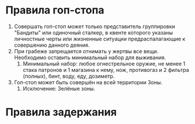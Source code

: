 # Правила гоп-стопа

1. Совершать гоп-стоп может только представитель группировки "Бандиты" или одиночный сталкер, в квенте которого указаны личностные черты или жизненные ситуации предраспалагающие к совершению данного деяния. 
2. При грабеже запрещается отнимать у жертвы все вещи. Необходимо оставить минимальный набор для выживания.
    1. Минимальный набор: любое огнестрельное оружие, не менее 1 стака патронов и 1 магазина к нему, нож, противогаз и 2 фильтра (полных), бинт, воду, еду, дозиметр. 
3. Гоп-стоп может быть совершён на всей территории Зоны.
    1. Исключение: Зелёные зоны.

# Правила задержания
